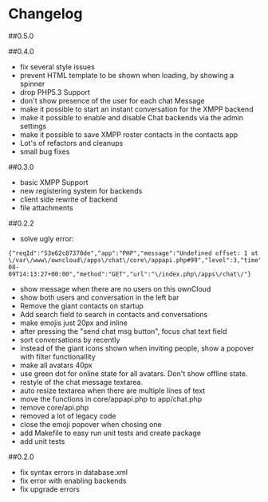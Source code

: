Changelog
===

##0.5.0


##0.4.0
 - fix several style issues
 - prevent HTML template to be shown when loading, by showing a spinner
 - drop PHP5.3 Support
 - don't show presence of the user for each chat Message
 - make it possible to start an instant conversation for the XMPP backend
 - make it possible to enable and disable Chat backends via the admin settings
 - make it possible to save XMPP roster contacts in the contacts app
 - Lot's of refactors and cleanups
 - small bug fixes

##0.3.0
 - basic XMPP Support
 - new registering system for backends
 - client side rewrite of backend
 - file attachments


##0.2.2

 - solve ugly error: 
```` 
{"reqId":"53e62c87370de","app":"PHP","message":"Undefined offset: 1 at \/var\/www\/owncloud\/apps\/chat\/core\/appapi.php#99","level":3,"time":"2014-08-09T14:13:27+00:00","method":"GET","url":"\/index.php\/apps\/chat\/"}
````
 - show message when there are no users on this ownCloud
 - show both users and conversation in the left bar
 - Remove the giant contacts on startup
 - Add search field to search in contacts and conversations
 - make emojis just 20px and inline
 - after pressing the "send chat msg button", focus chat text field
 - sort conversations by recently
 - instead of the giant icons shown when inviting people, show a popover with filter functionallity
 - make all avatars 40px
 - use green dot for online state for all avatars. Don't show offline state.
 - restyle of the chat message textarea. 
 - auto resize textarea when there are multiple lines of text
 - move the functions in core/appapi.php to app/chat.php
 - remove core/api.php
 - removed a lot of legacy code
 - close the emoji popover when chosing one
 - add Makefile to easy run unit tests and create package
 - add unit tests



##0.2.0
 - fix syntax errors in database.xml
 - fix error with enabling backends 
 - fix upgrade errors

